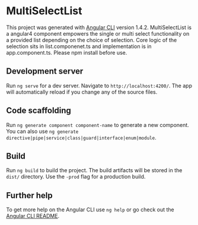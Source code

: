 # MultiSelectList

This project was generated with [Angular CLI](https://github.com/angular/angular-cli) version 1.4.2.
MultiSelectList is a angular4 component empowers the single or multi select functionality on a provided list depending on the choice of selection. 
Core logic of the selection sits in list.componenet.ts and implementation is in app.component.ts. Please npm install before use.

## Development server

Run `ng serve` for a dev server. Navigate to `http://localhost:4200/`. The app will automatically reload if you change any of the source files.

## Code scaffolding

Run `ng generate component component-name` to generate a new component. You can also use `ng generate directive|pipe|service|class|guard|interface|enum|module`.

## Build

Run `ng build` to build the project. The build artifacts will be stored in the `dist/` directory. Use the `-prod` flag for a production build.

## Further help

To get more help on the Angular CLI use `ng help` or go check out the [Angular CLI README](https://github.com/angular/angular-cli/blob/master/README.md).
